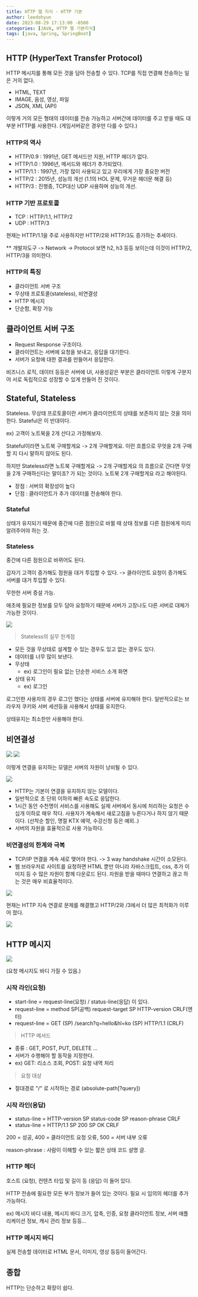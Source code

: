 ```yaml
---
title: HTTP 웹 지식 - HTTP 기본
author: leedohyun
date: 2023-08-29 17:13:00 -0500
categories: [JAVA, HTTP 웹 기본지식]
tags: [java, Spring, SpringBoot]
---
```


## HTTP (HyperText Transfer Protocol)

HTTP 메시지를 통해 모든 것을 담아 전송할 수 있다. TCP를 직접 연결해 전송하는 일은 거의 없다.

- HTML, TEXT
- IMAGE, 음성, 영상, 파일
- JSON, XML (API)

이렇게 거의 모든 형태의 데이터를 전송 가능하고 서버간에 데이터를 주고 받을 때도 대부분 HTTP를 사용한다. (게임서버같은 경우만 다를 수 있다.)

### HTTP의 역사

- HTTP/0.9 : 1991년, GET 메서드만 지원, HTTP 헤더가 없다.
- HTTP/1.0 : 1996년, 메서드와 헤더가 추가되었다.
- HTTP/1.1 : 1997년, 가장 많이 사용되고 있고 우리에게 가장 중요한 버전
- HTTP/2 : 2015년, 성능의 개선 (1.1의 HOL 문제, 무거운 헤더문 해결 등)
- HTTP/3 : 진행중, TCP대신 UDP 사용하며 성능의 개선.

### HTTP 기반 프로토콜

- TCP : HTTP/1.1, HTTP/2
- UDP : HTTP/3

현재는 HTTP/1.1을 주로 사용하지만 HTTP/2와 HTTP/3도 증가하는 추세이다.

** 개발자도구 -> Network -> Protocol 보면 h2, h3 등등 보이는데 이것이 HTTP/2, HTTP/3을 의미한다.

### HTTP의 특징

- 클라이언트 서버 구조
- 무상태 프로토콜(stateless), 비연결성
- HTTP 메시지
- 단순함, 확장 가능

## 클라이언트 서버 구조

- Request Response 구조이다.
- 클라이언트는 서버에 요청을 보내고, 응답을 대기한다.
- 서버가 요청에 대한 결과를 만들어서 응답한다.

비즈니스 로직, 데이터 등등은 서버에 UI, 사용성같은 부분은 클라이언트 이렇게 구분지어 서로 독립적으로 성장할 수 있게 만들어 진 것이다.

## Stateful, Stateless 

Stateless. 무상태 프로토콜이란 서버가 클라이언트의 상태를 보존하지 않는 것을 의미한다. Stateful은 이 반대이다.

ex) 고객이 노트북을 2개 산다고 가정해보자. 

Stateful이라면 노트북 구매할게요 -> 2개 구매할게요. 이런 흐름으로 무엇을 2개 구매할 지 다시 말하지 않아도 된다. 

하지만 Stateless라면 노트북 구매할게요 -> 2개 구매할게요 의 흐름으로 간다면 무엇을 2개 구매하신다는 말이죠? 가 되는 것이다. 노트북 2개 구매할게요 라고 해야된다.

- 장점 : 서버의 확장성이 높다
- 단점 : 클라이언트가 추가 데이터를 전송해야 한다.

### Stateful

상태가 유지되기 때문에 중간에 다른 점원으로 바뀔 때 상태 정보를 다른 점원에게 미리 알려주어야 하는 것.

### Stateless

중간에 다른 점원으로 바뀌어도 된다.

갑자기 고객이 증가해도 점원을 대거 투입할 수 있다. -> 클라이언트 요청이 증가해도 서버를 대거 투입할 수 있다.

무한한 서버 증설 가능.

애초에 필요한 정보를 모두 담아 요청하기 때문에 서버가 고장나도 다른 서버로 대체가 가능한 것이다.

![](https://blog.kakaocdn.net/dn/bL8cbb/btssBqqzLnA/s98BsLJDy7RZivkkNWgZk1/img.png)

> Stateless의 실무 한계점

- 모든 것을 무상태로 설계할 수 있는 경우도 있고 없는 경우도 있다.
- 데이터를 너무 많이 보낸다.
- 무상태
	- ex) 로그인이 필요 없는 단순한 서비스 소개 화면
- 상태 유지
	- ex) 로그인

로그인한 사용자의 경우 로그인 했다는 상태를 서버에 유지해야 한다. 일반적으로는 브라우저 쿠키와 서버 세션등을 사용해서 상태를 유지한다.

상태유지는 최소한만 사용해야 한다. 

## 비연결성

![](https://blog.kakaocdn.net/dn/cohb9B/btssBY1Ovnl/l3h9NlM3g8D8BAZW0EhPWK/img.png)
![](https://blog.kakaocdn.net/dn/DB0q0/btssGkpOJZx/xfyw4UxhWjKRNRBcwAki11/img.png)

이렇게 연결을 유지하는 모델은 서버의 자원이 낭비될 수 있다.

![](https://blog.kakaocdn.net/dn/bMvRgf/btssxHsZsnd/mM3lfGlnY4XvJmcrRVrzDK/img.png)

- HTTP는 기본이 연결을 유지하지 않는 모델이다.
- 일반적으로 초 단위 이하의 빠른 속도로 응답한다.
- 1시간 동안 수천명이 서비스를 사용해도 실제 서버에서 동시에 처리하는 요청은 수십개 이하로 매우 작다. 사용자가 계속해서 새로고침을 누른다거나 하지 않기 때문이다. (선착순 할인, 명절 KTX 예약, 수강신청 등은 예외..)
- 서버의 자원을 효율적으로 사용 가능하다.

### 비연결성의 한계와 극복

- TCP/IP 연결을 계속 새로 맺어야 한다. -> 3 way handshake 시간이 소모된다.
- 웹 브라우저로 사이트를 요청하면 HTML 뿐만 아니라 자바스크립트, css, 추가 이미지 등 수 많은 자원이 함께 다운로드 된다. 자원을 받을 때마다 연결하고 끊고 하는 것은 매우 비효율적이다.

![](https://blog.kakaocdn.net/dn/bvRX0j/btssvUsqCAd/j1uKQMUzAdQ7tKIIyPXNTK/img.png)

현재는 HTTP 지속 연결로 문제를 해결했고 HTTP/2와 /3에서 더 많은 최적화가 이루어 졌다.

![](https://blog.kakaocdn.net/dn/Ondpl/btssGtz9E7F/kpduUYyMkyicXKyyPIaNk0/img.png)


## HTTP 메시지

![](https://blog.kakaocdn.net/dn/bIuuc6/btssCttNjOy/bmedLxnup1lG5oYM9vLMyK/img.png)

(요청 메시지도 바디 가질 수 있음.)

### 시작 라인(요청)

- start-line = request-line(요청) / status-line(응답) 이 있다.
- request-line = method SP(공백) request-target SP HTTP-version CRLF(엔터)
- request-line = GET (SP) /search?q=hello&hl=ko (SP) HTTP/1.1 (CRLF)

> HTTP 메서드

- 종류 : GET, POST, PUT, DELETE ...
- 서버가 수행해야 할 동작을 지정한다.
- ex) GET: 리소스 조회, POST: 요청 내역 처리

> 요청 대상

- 절대경로 "/" 로 시작하는 경로 (absolute-path[?query])

### 시작 라인(응답)

- status-line = HTTP-version SP status-code SP reason-phrase CRLF
- status-line = HTTP/1.1 SP 200 SP OK CRLF

200 = 성공, 400 = 클라이언트 요청 오류, 500 = 서버 내부 오류

reason-phrase : 사람이 이해할 수 있는 짧은 상태 코드 설명 글.

### HTTP 헤더

호스트 (요청), 컨텐츠 타입 및 길이 등 (응답) 이 들어 있다.

HTTP 전송에 필요한 모든 부가 정보가 들어 있는 것이다. 필요 시 임의의 헤더를 추가 가능하다.

ex) 메시지 바디 내용, 메시지 바디 크기, 압축, 인증, 요청 클라이언트 정보, 서버 애플리케이션 정보, 캐시 관리 정보 등등...

### HTTP 메시지 바디

실제 전송할 데이터로 HTML 문서, 이미지, 영상 등등이 들어간다.

## 종합

HTTP는 단순하고 확장이 쉽다.